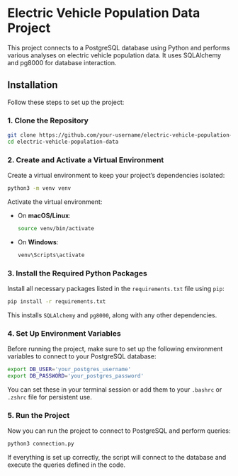
# Electric Vehicle Population Data Project

This project connects to a PostgreSQL database using Python and performs various analyses on electric vehicle population data. It uses SQLAlchemy and pg8000 for database interaction.


## Installation

Follow these steps to set up the project:

### 1. Clone the Repository

```bash
git clone https://github.com/your-username/electric-vehicle-population-data.git
cd electric-vehicle-population-data
```

### 2. Create and Activate a Virtual Environment

Create a virtual environment to keep your project’s dependencies isolated:

```bash
python3 -m venv venv
```

Activate the virtual environment:

- On **macOS/Linux**:
  ```bash
  source venv/bin/activate
  ```
- On **Windows**:
  ```bash
  venv\Scripts\activate
  ```

### 3. Install the Required Python Packages

Install all necessary packages listed in the `requirements.txt` file using `pip`:

```bash
pip install -r requirements.txt
```

This installs `SQLAlchemy` and `pg8000`, along with any other dependencies.

### 4. Set Up Environment Variables

Before running the project, make sure to set up the following environment variables to connect to your PostgreSQL database:

```bash
export DB_USER='your_postgres_username'
export DB_PASSWORD='your_postgres_password'
```

You can set these in your terminal session or add them to your `.bashrc` or `.zshrc` file for persistent use.

### 5. Run the Project

Now you can run the project to connect to PostgreSQL and perform queries:

```bash
python3 connection.py
```

If everything is set up correctly, the script will connect to the database and execute the queries defined in the code.


